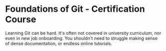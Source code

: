 # Foundations of Git - Certification Course

Learning Git can be hard. It's often not covered in university curriculum, nor even in new job onboarding. You shouldn't need to struggle making sense of dense documentation, or endless online tutorials.
